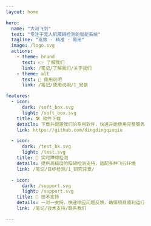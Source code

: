 ```yaml
---
layout: home

hero:
  name: "大河飞剑"
  text: "专注于无人机障碍检测的智能系统"
  tagline: "高效 · 精准 · 易用"
  image: /logo.svg
  actions:
    - theme: brand
      text: 👉 了解我们
      link: /笔记/了解我们/关于我们
    - theme: alt
      text: 📘 使用说明
      link: /笔记/使用说明/1_安装

features:
  - icon:
      dark: /soft_box.svg
      light: /soft_box.svg
    title: 🛠 软件下载
    details: 下载并配置我们的专用软件，快速开始使用完整服务
    link: https://github.com/dingdingqiuqiu

  - icon:
      dark: /test_bk.svg
      light: /test.svg
    title: 🚁 实时障碍检测
    details: 提供高精度的障碍检测支持，适配多种飞行环境
    link: /笔记/目标检测/1_研究背景/

  - icon:
      dark: /support.svg
      light: /support.svg
    title: 💬 技术支持
    details: 一对一支持，快速响应问题反馈，确保项目顺利运行
    link: /笔记/技术支持/联系我们

---
```


